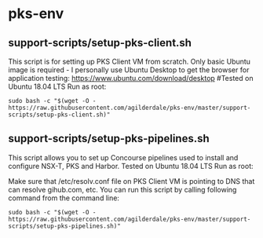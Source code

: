 # pks-env

## support-scripts/setup-pks-client.sh

This script is for setting up PKS Client VM from scratch.
Only basic Ubuntu image is required - I personally use Ubuntu Desktop to get the browser for application testing:
https://www.ubuntu.com/download/desktop
#Tested on Ubuntu 18.04 LTS
Run as root:
```
sudo bash -c "$(wget -O - https://raw.githubusercontent.com/agilderdale/pks-env/master/support-scripts/setup-pks-client.sh)"
```
## support-scripts/setup-pks-pipelines.sh

This script allows you to set up Concourse pipelines used to install and configure NSX-T, PKS and Harbor.
Tested on Ubuntu 18.04 LTS
Run as root:

Make sure that /etc/resolv.conf file on PKS Client VM is pointing to DNS that can resolve gihub.com, etc.
You can run this script by calling following command from the command line:
```
sudo bash -c "$(wget -O - https://raw.githubusercontent.com/agilderdale/pks-env/master/support-scripts/setup-pks-pipelines.sh)"
```
